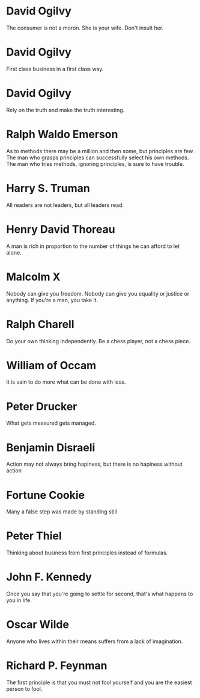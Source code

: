 # David Ogilvy
The consumer is not a moron. She is your wife. Don't insult her.
# David Ogilvy
First class business in a first class way.
# David Ogilvy
Rely on the truth and make the truth interesting.
# Ralph Waldo Emerson
As to methods there may be a million and then some, but principles are few. The man who grasps principles can successfully select his own methods. The man who tries methods, ignoring principles, is sure to have trouble.
# Harry S. Truman
All readers are not leaders, but all leaders read.
# Henry David Thoreau
A man is rich in proportion to the number of things he can afford to let alone.
# Malcolm X
Nobody can give you freedom. Nobody can give you equality or justice or anything. If you're a man, you take it.
# Ralph Charell
Do your own thinking independently. Be a chess player, not a chess piece.
# William of Occam
It is vain to do more what can be done with less.
# Peter Drucker
What gets measured gets managed.
# Benjamin Disraeli
Action may not always bring hapiness, but there is no hapiness without action
# Fortune Cookie
Many a false step was made by standing still
# Peter Thiel
Thinking about business from first principles instead of formulas.
# John F. Kennedy
Once you say that you're going to settle for second, that's what happens to you in life.
# Oscar Wilde
Anyone who lives within their means suffers from a lack of imagination.
# Richard P. Feynman
The first principle is that you must not fool yourself and you are the easiest person to fool.
